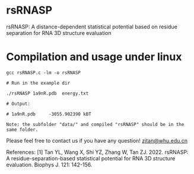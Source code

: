 
# rsRNASP

rsRNASP: A distance-dependent statistical potential based on residue separation for RNA 3D structure evaluation

# Compilation and usage under linux

```
gcc rsRNASP.c -lm -o rsRNASP

# Run in the example dir

./rsRNASP 1a9nR.pdb  energy.txt

# Output:
   
# 1a9nR.pdb     -3055.902390 kBT

Note: the subfolder "data/" and compiled "rsRNASP" should be in the same folder.
```

Please feel free to contact us if you have any question!
zjtan@whu.edu.cn

References:
[1] Tan YL, Wang X, Shi YZ, Zhang W, Tan ZJ. 2022. rsRNASP: A residue-separation-based statistical potential for RNA 3D structure evaluation. Biophys J. 121: 142-156.
